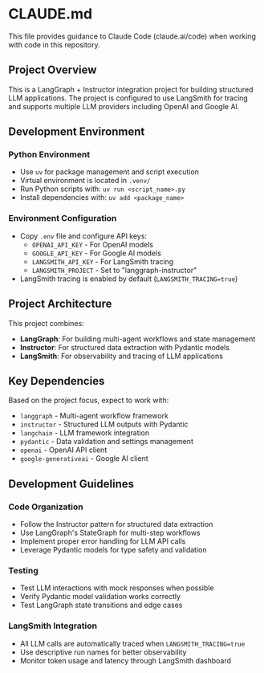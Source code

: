 # CLAUDE.md

This file provides guidance to Claude Code (claude.ai/code) when working with code in this repository.

## Project Overview

This is a LangGraph + Instructor integration project for building structured LLM applications. The project is configured to use LangSmith for tracing and supports multiple LLM providers including OpenAI and Google AI.

## Development Environment

### Python Environment
- Use `uv` for package management and script execution
- Virtual environment is located in `.venv/`
- Run Python scripts with: `uv run <script_name>.py`
- Install dependencies with: `uv add <package_name>`

### Environment Configuration
- Copy `.env` file and configure API keys:
  - `OPENAI_API_KEY` - For OpenAI models
  - `GOOGLE_API_KEY` - For Google AI models
  - `LANGSMITH_API_KEY` - For LangSmith tracing
  - `LANGSMITH_PROJECT` - Set to "langgraph-instructor"
- LangSmith tracing is enabled by default (`LANGSMITH_TRACING=true`)

## Project Architecture

This project combines:
- **LangGraph**: For building multi-agent workflows and state management
- **Instructor**: For structured data extraction with Pydantic models
- **LangSmith**: For observability and tracing of LLM applications

## Key Dependencies

Based on the project focus, expect to work with:
- `langgraph` - Multi-agent workflow framework
- `instructor` - Structured LLM outputs with Pydantic
- `langchain` - LLM framework integration
- `pydantic` - Data validation and settings management
- `openai` - OpenAI API client
- `google-generativeai` - Google AI client

## Development Guidelines

### Code Organization
- Follow the Instructor pattern for structured data extraction
- Use LangGraph's StateGraph for multi-step workflows
- Implement proper error handling for LLM API calls
- Leverage Pydantic models for type safety and validation

### Testing
- Test LLM interactions with mock responses when possible
- Verify Pydantic model validation works correctly
- Test LangGraph state transitions and edge cases

### LangSmith Integration
- All LLM calls are automatically traced when `LANGSMITH_TRACING=true`
- Use descriptive run names for better observability
- Monitor token usage and latency through LangSmith dashboard